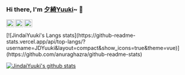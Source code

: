 ### Hi there, I'm [夕綺Yuuki](https://kira.cool/aboutme)~ 👋

<a href="https://twitter.com/JindaiYuuki">
  <img align="left" alt="JindaiYuuki | Twitter" width="21px" src="https://raw.githubusercontent.com/JDYuuki/JDYuuki/main/assets/twitter.svg">
</a>
<a href="https://space.bilibili.com/2719828">
  <img align="left" alt="JindaiYuuki | Bilibili" width="21px" src="https://raw.githubusercontent.com/JDYuuki/JDYuuki/main/assets/bilibili.svg">
</a>
<a href="https://steamcommunity.com/id/JindaiYuuki/">
  <img align="left" alt="JindaiYuuki | Steam" width="21px" src="https://raw.githubusercontent.com/JDYuuki/JDYuuki/main/assets/steam.svg">
</a>

<br>
<br>
[![JindaiYuuki's Langs stats](https://github-readme-stats.vercel.app/api/top-langs/?username=JDYuuki&layout=compact&show_icons=true&theme=vue)](https://github.com/anuraghazra/github-readme-stats)

[![JindaiYuuki's github stats](https://github-readme-stats.vercel.app/api?username=JDYuuki&show_icons=true&theme=vue)](https://github.com/anuraghazra/github-readme-stats)

